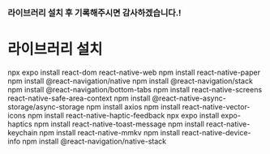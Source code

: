 ### 라이브러리 설치 후 기록해주시면 감사하겠습니다.! ###

# 라이브러리 설치
npx expo install react-dom react-native-web
npm install react-native-paper
npm install @react-navigation/native
npm install @react-navigation/stack
npm install @react-navigation/bottom-tabs
npm install react-native-screens react-native-safe-area-context
npm install @react-native-async-storage/async-storage
npm install axios
npm install react-native-vector-icons
npm install react-native-haptic-feedback
npx expo install expo-haptics
npm install react-native-toast-message
npm install react-native-keychain
npm install react-native-mmkv
npm install react-native-device-info
npm install @react-navigation/native-stack
